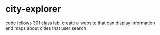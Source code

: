 # city-explorer
code fellows 301 class lab, create a website that can display information and maps about cities that user'search
